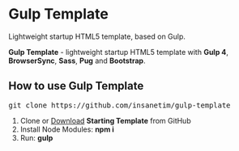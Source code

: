 <h1>Gulp Template</h1>
<p>Lightweight startup HTML5 template, based on Gulp.</p>

<p><strong>Gulp Template</strong> - lightweight startup HTML5 template with <strong>Gulp 4</strong>, <strong>BrowserSync</strong>, <strong>Sass</strong>, <strong>Pug</strong> and <strong>Bootstrap</strong>.</p>

<h2>How to use Gulp Template</h2>

<pre>git clone https://github.com/insanetim/gulp-template</pre>

<ol>
	<li>Clone or <a href="https://github.com/insanetim/gulp-template/archive/master.zip">Download</a> <strong>Starting Template</strong> from GitHub</li>
	<li>Install Node Modules: <strong>npm i</strong></li>
	<li>Run: <strong>gulp</strong></li>
</ol>
